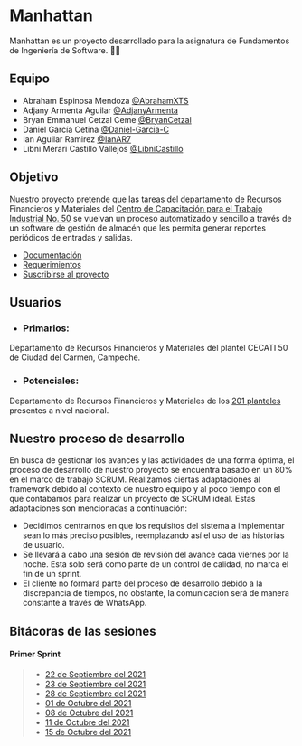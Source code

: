 # Manhattan
Manhattan es un proyecto desarrollado para la asignatura de Fundamentos de Ingeniería de Software. 👨‍💻

## Equipo

- Abraham Espinosa Mendoza [@AbrahamXTS](https://github.com/AbrahamXTS "Click Aquí")
- Adjany Armenta Aguilar [@AdjanyArmenta](https://github.com/AdjanyArmenta "Click Aquí")
- Bryan Emmanuel Cetzal Ceme [@BryanCetzal](https://github.com/BryanCetzal "Click Aquí")
- Daniel García Cetina [@Daniel-Garcia-C](https://github.com/Daniel-Garcia-C "Click Aquí")
- Ian Aguilar Ramirez [@IanAR7](https://github.com/IanAR7 "Click Aquí")
- Libni Merari Castillo Vallejos [@LibniCastillo](https://github.com/Libnicastillo "Click Aquí")

## Objetivo

Nuestro proyecto pretende que las tareas del departamento de Recursos Financieros y Materiales del [Centro de Capacitación para el Trabajo Industrial No. 50](https://www.facebook.com/Cecati50/ "Click Aquí") se vuelvan un proceso automatizado y sencillo a través de un software de gestión de almacén que les permita generar reportes periódicos de entradas y salidas.

- [Documentación](https://github.com/AbrahamXTS/Manhattan/blob/first-sprint/First-Sprint/Documentacion "Click Aquí")
- [Requerimientos](https://github.com/AbrahamXTS/Manhattan/blob/first-sprint/First-Sprint/Documentacion/Artefactos/Requerimientos.pdf "Click Aquí")
- [Suscribirse al proyecto](https://github.com/AbrahamXTS/Manhattan/subscription "Recibe todas las notificaciones")

## Usuarios

+ ### Primarios:
Departamento de Recursos Financieros y Materiales del plantel CECATI 50 de Ciudad del Carmen, Campeche.

+ ### Potenciales:
Departamento de Recursos Financieros y Materiales de los [201 planteles](http://www.dgcft.sems.gob.mx/buscador_cecati/index/17 "Click Aquí") presentes a nivel nacional.

## Nuestro proceso de desarrollo

En busca de gestionar los avances y las actividades de una forma óptima, el proceso de desarrollo de nuestro proyecto se encuentra basado en un 80% en el marco de trabajo SCRUM. Realizamos ciertas adaptaciones al framework debido al contexto de nuestro equipo y al poco tiempo con el que contabamos para realizar un proyecto de SCRUM ideal. Estas adaptaciones son mencionadas a continuación:

+ Decidimos centrarnos en que los requisitos del sistema a implementar sean lo más preciso posibles, reemplazando así el uso de las historias de usuario.
+ Se llevará a cabo una sesión de revisión del avance cada viernes por la noche. Esta solo será como parte de un control de calidad, no marca el fin de un sprint.
+ El cliente no formará parte del proceso de desarrollo debido a la discrepancia de tiempos, no obstante, la comunicación será de manera constante a través de WhatsApp.

## Bitácoras de las sesiones

#### Primer Sprint

> - [22 de Septiembre del 2021](https://github.com/AbrahamXTS/Manhattan/blob/first-sprint/First-Sprint/Bitacoras/22%20sep%202021.md "Click Aquí")
> - [23 de Septiembre del 2021](https://github.com/AbrahamXTS/Manhattan/blob/first-sprint/First-Sprint/Bitacoras/23%20sep%202021.md "Click Aquí")
> - [28 de Septiembre del 2021](https://github.com/AbrahamXTS/Manhattan/blob/first-sprint/First-Sprint/Bitacoras/28%20sep%202021.md "Click Aquí")
> - [01 de Octubre del 2021](https://github.com/AbrahamXTS/Manhattan/blob/first-sprint/First-Sprint/Bitacoras/01%20oct%202021.md "Click Aquí")
> - [08 de Octubre del 2021](https://github.com/AbrahamXTS/Manhattan/blob/first-sprint/First-Sprint/Bitacoras/08%20oct%202021.md "Click Aquí")
> - [11 de Octubre del 2021](https://github.com/AbrahamXTS/Manhattan/blob/first-sprint/First-Sprint/Bitacoras/11%20oct%202021.md "Click Aquí")
> - [15 de Octubre del 2021](https://github.com/AbrahamXTS/Manhattan/blob/first-sprint/First-Sprint/Bitacoras/15%20oct%202021.md "Click Aquí")
